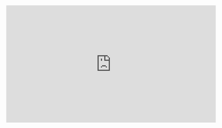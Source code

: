 <p align="center">
<iframe width="560" height="315" src="https://www.youtube.com/embed/4KkTGx2bK_4" title="YouTube video player" frameborder="0" 
allow="accelerometer; autoplay; clipboard-write; encrypted-media; gyroscope; picture-in-picture" allowfullscreen></iframe>
</p>